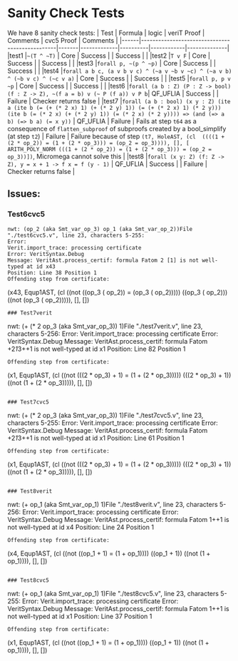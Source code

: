 
# Sanity Check Tests
We have 8 sanity check tests:
| Test | Formula                                        | logic | veriT Proof | Comments | cvc5 Proof | Comments     | 
|------|------------------------------------------------|-------|-------------|----------|------------|--------------|
|test1 |`~(T ^ ~T)`                                     | Core  | Success      |          | Success    |              |
|test2 |`T v F`                                         | Core  | Success      |          | Success     |              |
|test3 |`forall p, ~(p ^ ~p)`                           | Core  | Success      |          | Success     |              |
|test4 |`forall a b c, (a v b v c) ^ (~a v ~b v ~c) ^ (~a v b) ^ (~b v c) ^ (~c v a)`    | Core  | Success      |          | Success     |              | 
|test5 |`forall p, p v ~p`                              | Core  | Success      |          | Success     |             |
|test6 |`forall (a b : Z) (P : Z -> bool) (f : Z -> Z), ~(f a = b) v (~ P (f a)) v P b`| QF_UFLIA | Success     |          | Failure    | Checker returns false |
|test7 |`forall (a b : bool) (x y : Z) (ite a (ite b (= (+ (* 2 x) 1) (+ (* 2 y) 1)) (= (+ (* 2 x) 1) (* 2 y))) (ite b (= (* 2 x) (+ (* 2 y) 1)) (= (* 2 x) (* 2 y)))) => (and (=> a b) (=> b a) (= x y))` | QF_UFLIA | Failure      | Fails at step `t64` as a consequence of `flatten_subproof` of subproofs created by a bool_simplify (at step `t2`)  | Failure     | Failure because of step `(t7, HoleAST, (cl  ((((1 + (2 * op_2)) = (1 + (2 * op_3))) = (op_2 = op_3)))), [], [ ARITH_POLY_NORM (((1 + (2 * op_2)) = (1 + (2 * op_3))) = (op_2 = op_3))])`, Micromega cannot solve this |
|test8 |`forall (x y: Z) (f: Z -> Z), y = x + 1 -> f x = f (y - 1)` | QF_UFLIA | Success     |         | Failure    | Checker returns false |

## Issues:

### Test6cvc5
```
nwt: (op_2 (aka Smt_var_op_3) op_1 (aka Smt_var_op_2))File "./test6cvc5.v", line 23, characters 5-255:
Error:
Verit.import_trace: processing certificate
Error: VeritSyntax.Debug
Message: VeritAst.process_certif: formula Fatom 2 [1] is not well-typed at id x43
Position: Line 38 Position 1
Offending step from certificate:
```
(x43, Equp1AST, (cl  ((not ((op_3 ( op_2)) = (op_3 ( op_2))))) ((op_3 ( op_2))) ((not (op_3 ( op_2))))), [], [])
```
### Test7verit
```
nwt: (+ (* 2 op_3 (aka Smt_var_op_3)) 1)File "./test7verit.v", line 23, characters 5-256:
Error:
Verit.import_trace: processing certificate
Error: VeritSyntax.Debug
Message: VeritAst.process_certif: formula Fatom +2*1*3++1 is not well-typed at id x1
Position: Line 82 Position 1
```
Offending step from certificate:
```
(x1, Equp1AST, (cl  ((not (((2 * op_3) + 1) = (1 + (2 * op_3))))) (((2 * op_3) + 1)) ((not (1 + (2 * op_3))))), [], [])
```

### Test7cvc5
```
nwt: (+ (* 2 op_3 (aka Smt_var_op_3)) 1)File "./test7cvc5.v", line 23, characters 5-255:
Error:
Verit.import_trace: processing certificate
Error: VeritSyntax.Debug
Message: VeritAst.process_certif: formula Fatom +2*1*3++1 is not well-typed at id x1
Position: Line 61 Position 1

```
Offending step from certificate:
```
(x1, Equp1AST, (cl  ((not (((2 * op_3) + 1) = (1 + (2 * op_3))))) (((2 * op_3) + 1)) ((not (1 + (2 * op_3))))), [], [])
```

### Test8verit
```
nwt: (+ op_1 (aka Smt_var_op_1) 1)File "./test8verit.v", line 23, characters 5-256:
Error:
Verit.import_trace: processing certificate
Error: VeritSyntax.Debug
Message: VeritAst.process_certif: formula Fatom 1++1 is not well-typed at id x4
Position: Line 24 Position 1
```
Offending step from certificate:
```
(x4, Equp1AST, (cl  ((not ((op_1 + 1) = (1 + op_1)))) ((op_1 + 1)) ((not (1 + op_1)))), [], [])
```

### Test8cvc5
```
nwt: (+ op_1 (aka Smt_var_op_1) 1)File "./test8cvc5.v", line 23, characters 5-255:
Error:
Verit.import_trace: processing certificate
Error: VeritSyntax.Debug
Message: VeritAst.process_certif: formula Fatom 1++1 is not well-typed at id x1
Position: Line 37 Position 1

```
Offending step from certificate:
```
(x1, Equp1AST, (cl  ((not ((op_1 + 1) = (1 + op_1)))) ((op_1 + 1)) ((not (1 + op_1)))), [], [])
```